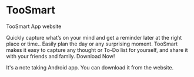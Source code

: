 # TooSmart
TooSmart App website

Quickly capture what’s on your mind and get a reminder later at the right place or time..
Easily plan the day or any surprising moment. TooSmart makes it easy to capture any thought or To-Do list for yourself, and share it with your friends and family. 
Download Now!

It's a note taking Android app.
You can download it from the website.

